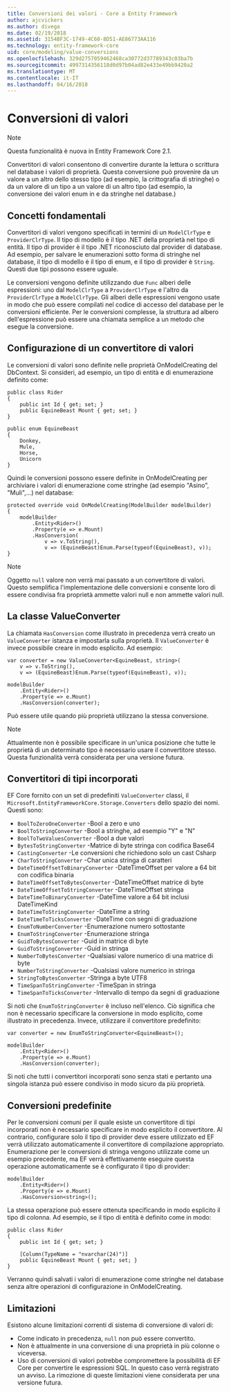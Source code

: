 ```yaml
---
title: Conversioni dei valori - Core a Entity Framework
author: ajcvickers
ms.author: divega
ms.date: 02/19/2018
ms.assetid: 3154BF3C-1749-4C60-8D51-AE86773AA116
ms.technology: entity-framework-core
uid: core/modeling/value-conversions
ms.openlocfilehash: 329d2757059462468ca30772d37789343c03ba7b
ms.sourcegitcommit: 4997314356118d0d97b04ad82e433e49bb9420a2
ms.translationtype: MT
ms.contentlocale: it-IT
ms.lasthandoff: 04/16/2018
---
```

# <a name="value-conversions"></a>Conversioni di valori

> [!NOTE]  
> Questa funzionalità è nuova in Entity Framework Core 2.1.

Convertitori di valori consentono di convertire durante la lettura o scrittura nel database i valori di proprietà. Questa conversione può provenire da un valore a un altro dello stesso tipo (ad esempio, la crittografia di stringhe) o da un valore di un tipo a un valore di un altro tipo (ad esempio, la conversione dei valori enum in e da stringhe nel database.)

## <a name="fundamentals"></a>Concetti fondamentali

Convertitori di valori vengono specificati in termini di un `ModelClrType` e `ProviderClrType`. Il tipo di modello è il tipo .NET della proprietà nel tipo di entità. Il tipo di provider è il tipo .NET riconosciuto dal provider di database. Ad esempio, per salvare le enumerazioni sotto forma di stringhe nel database, il tipo di modello è il tipo di enum, e il tipo di provider è `String`. Questi due tipi possono essere uguale.

Le conversioni vengono definite utilizzando due `Func` alberi delle espressioni: uno dal `ModelClrType` a `ProviderClrType` e l'altro da `ProviderClrType` a `ModelClrType`. Gli alberi delle espressioni vengono usate in modo che può essere compilati nel codice di accesso del database per le conversioni efficiente. Per le conversioni complesse, la struttura ad albero dell'espressione può essere una chiamata semplice a un metodo che esegue la conversione.

## <a name="configuring-a-value-converter"></a>Configurazione di un convertitore di valori

Le conversioni di valori sono definite nelle proprietà OnModelCreating del DbContext. Si consideri, ad esempio, un tipo di entità e di enumerazione definito come:
```Csharp
public class Rider
{
    public int Id { get; set; }
    public EquineBeast Mount { get; set; }
}

public enum EquineBeast
{
    Donkey,
    Mule,
    Horse,
    Unicorn
}
```
Quindi le conversioni possono essere definite in OnModelCreating per archiviare i valori di enumerazione come stringhe (ad esempio "Asino", "Muli",...) nel database:
```Csharp
protected override void OnModelCreating(ModelBuilder modelBuilder)
{
    modelBuilder
        .Entity<Rider>()
        .Property(e => e.Mount)
        .HasConversion(
            v => v.ToString(),
            v => (EquineBeast)Enum.Parse(typeof(EquineBeast), v));
}
```
> [!NOTE]  
> Oggetto `null` valore non verrà mai passato a un convertitore di valori. Questo semplifica l'implementazione delle conversioni e consente loro di essere condivisa fra proprietà ammette valori null e non ammette valori null.

## <a name="the-valueconverter-class"></a>La classe ValueConverter

La chiamata `HasConversion` come illustrato in precedenza verrà creato un `ValueConverter` istanza e impostarla sulla proprietà. Il `ValueConverter` è invece possibile creare in modo esplicito. Ad esempio:
```Csharp
var converter = new ValueConverter<EquineBeast, string>(
    v => v.ToString(),
    v => (EquineBeast)Enum.Parse(typeof(EquineBeast), v));

modelBuilder
    .Entity<Rider>()
    .Property(e => e.Mount)
    .HasConversion(converter);
```
Può essere utile quando più proprietà utilizzano la stessa conversione.

> [!NOTE]  
> Attualmente non è possibile specificare in un'unica posizione che tutte le proprietà di un determinato tipo è necessario usare il convertitore stesso. Questa funzionalità verrà considerata per una versione futura.

## <a name="built-in-converters"></a>Convertitori di tipi incorporati

EF Core fornito con un set di predefiniti `ValueConverter` classi, il `Microsoft.EntityFrameworkCore.Storage.Converters` dello spazio dei nomi. Questi sono:
* `BoolToZeroOneConverter` -Bool a zero e uno
* `BoolToStringConverter` -Bool a stringhe, ad esempio "Y" e "N"
* `BoolToTwoValuesConverter` -Bool a due valori
* `BytesToStringConverter` -Matrice di byte stringa con codifica Base64
* `CastingConverter` -Le conversioni che richiedono solo un cast Csharp
* `CharToStringConverter` -Char unica stringa di caratteri
* `DateTimeOffsetToBinaryConverter` -DateTimeOffset per valore a 64 bit con codifica binaria
* `DateTimeOffsetToBytesConverter` -DateTimeOffset matrice di byte
* `DateTimeOffsetToStringConverter` -DateTimeOffset stringa
* `DateTimeToBinaryConverter` -DateTime valore a 64 bit inclusi DateTimeKind
* `DateTimeToStringConverter` -DateTime a string
* `DateTimeToTicksConverter` -DateTime con segni di graduazione
* `EnumToNumberConverter` -Enumerazione numero sottostante
* `EnumToStringConverter` -Enumerazione stringa
* `GuidToBytesConverter` -Guid in matrice di byte
* `GuidToStringConverter` -Guid in stringa
* `NumberToBytesConverter` -Qualsiasi valore numerico di una matrice di byte
* `NumberToStringConverter` -Qualsiasi valore numerico in stringa
* `StringToBytesConverter` -Stringa a byte UTF8
* `TimeSpanToStringConverter` -TimeSpan in stringa
* `TimeSpanToTicksConverter` -Intervallo di tempo da segni di graduazione

Si noti che `EnumToStringConverter` è incluso nell'elenco. Ciò significa che non è necessario specificare la conversione in modo esplicito, come illustrato in precedenza. Invece, utilizzare il convertitore predefinito:
```Csharp
var converter = new EnumToStringConverter<EquineBeast>();

modelBuilder
    .Entity<Rider>()
    .Property(e => e.Mount)
    .HasConversion(converter);
```
Si noti che tutti i convertitori incorporati sono senza stati e pertanto una singola istanza può essere condiviso in modo sicuro da più proprietà.

## <a name="pre-defined-conversions"></a>Conversioni predefinite

Per le conversioni comuni per il quale esiste un convertitore di tipi incorporati non è necessario specificare in modo esplicito il convertitore. Al contrario, configurare solo il tipo di provider deve essere utilizzato ed EF verrà utilizzato automaticamente il convertitore di compilazione appropriato. Enumerazione per le conversioni di stringa vengono utilizzate come un esempio precedente, ma EF verrà effettivamente eseguire questa operazione automaticamente se è configurato il tipo di provider:
```Csharp
modelBuilder
    .Entity<Rider>()
    .Property(e => e.Mount)
    .HasConversion<string>();
```
La stessa operazione può essere ottenuta specificando in modo esplicito il tipo di colonna. Ad esempio, se il tipo di entità è definito come in modo:
```Csharp
public class Rider
{
    public int Id { get; set; }

    [Column(TypeName = "nvarchar(24)")]
    public EquineBeast Mount { get; set; }
}
```
Verranno quindi salvati i valori di enumerazione come stringhe nel database senza altre operazioni di configurazione in OnModelCreating.

## <a name="limitations"></a>Limitazioni

Esistono alcune limitazioni correnti di sistema di conversione di valori di:
* Come indicato in precedenza, `null` non può essere convertito.
* Non è attualmente in una conversione di una proprietà in più colonne o viceversa.
* Uso di conversioni di valori potrebbe compromettere la possibilità di EF Core per convertire le espressioni SQL. In questo caso verrà registrato un avviso.
La rimozione di queste limitazioni viene considerata per una versione futura.
